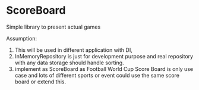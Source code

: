 # ScoreBoard
Simple library to present actual games

Assumption:
1. This will be used in different application with DI,
2. InMemoryRepository is just for development purpose and real repository with any data storage should handle sorting.
3. implement as ScoreBoard as Football World Cup Score Board is only use case and lots of different sports or event could use the same score board or extend this.

